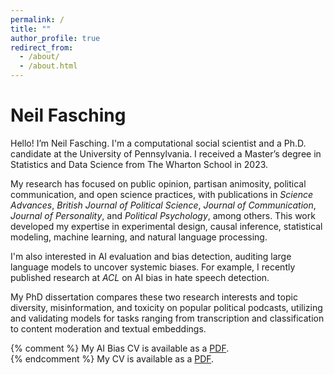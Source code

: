 ```yaml
---
permalink: /
title: ""
author_profile: true
redirect_from: 
  - /about/
  - /about.html
---
```


Neil Fasching
======

Hello! I’m Neil Fasching. I'm a computational social scientist and a Ph.D. candidate at the University of Pennsylvania. I received a Master’s degree in Statistics and Data Science from The Wharton School in 2023.

My research has focused on public opinion, partisan animosity, political communication, and open science practices, with publications in *Science Advances*, *British Journal of Political Science*, *Journal of Communication*, *Journal of Personality*, and *Political Psychology*, among others. This work developed my expertise in experimental design, causal inference, statistical modeling, machine learning, and natural language processing.

I'm also interested in AI evaluation and bias detection, auditing large language models to uncover systemic biases. For example, I recently published research at *ACL* on AI bias in hate speech detection. 

My PhD dissertation compares these two research interests and topic diversity, misinformation, and toxicity on popular political podcasts, utilizing and validating models for tasks ranging from transcription and classification to content moderation and textual embeddings.

{% comment %} 
My AI Bias CV is available as a [PDF](/files/fasching-ai-resume.pdf). <br>
{% endcomment %}
My CV is available as a [PDF](/files/fasching-ds-resume.pdf).
